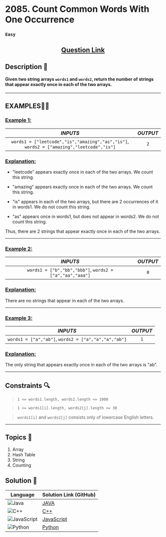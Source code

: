 # 2085. Count Common Words With One Occurrence

### `Easy`


<h2 align="center">
<a href="https://leetcode.com/problems/count-common-words-with-one-occurrence/"><strong>Question Link</strong></a>
</h2>


## Description 📑

#### Given two string arrays `words1` and `words2`, return the number of strings that appear exactly once in each of the two arrays.

---

## **EXAMPLES**💫✨ </br>

<h3>

<ins>**Example 1**:</ins> </br>


| _INPUTS_ | _OUTPUT_ |
| :-----------: | :-----------: |
| `words1 = ["leetcode","is","amazing","as","is"]`, `words2 = ["amazing","leetcode","is"]` | `2` |

</h3>

<h3>
<ins>Explanation:</ins>
</h3>

- "leetcode" appears exactly once in each of the two arrays. We count this string.

- "amazing" appears exactly once in each of the two arrays. We count this string.

- "is" appears in each of the two arrays, but there are 2 occurrences of it in words1. We do not count this string.

- "as" appears once in words1, but does not appear in words2. We do not count this string.

Thus, there are 2 strings that appear exactly once in each of the two arrays.

____
<h3>

<ins>**Example 2**:</ins> </br>

| _INPUTS_ | _OUTPUT_ |
| :-----------: | :-----------: |
| `words1 = ["b","bb","bbb"]`, `words2 = ["a","aa","aaa"]` | `0` |

</h3>

<h3>
<ins>Explanation:</ins>
</h3>

There are no strings that appear in each of the two arrays.

___

<h3>

<ins>**Example 3**:</ins> </br>

| _INPUTS_ | _OUTPUT_ |
| :-----------: | :-----------: |
| `words1 = ["a","ab"]`, `words2 = ["a","a","a","ab"]` | `1` |

</h3>

<h3>
<ins>Explanation:</ins>
</h3>

The only string that appears exactly once in each of the two arrays is "ab".

___

## Constraints 🔍

> `1 <= words1.length, words2.length <= 1000`</br>

> `1 <= words1[i].length, words2[j].length <= 30` <br>

> `words1[i]` and `words2[j]` consists only of lowercase English letters.

___

## Topics 📝

1. Array
2. Hash Table
3. String
4. Counting


## Solution 📃

|  Language   |  Solution Link (GitHub) |
| ------------- | ------------- |
|  ![Java](https://img.shields.io/badge/java-%23ED8B00.svg?style=flat&logo=openjdk&logoColor=white)  | [JAVA](https://github.com/Purnima47/Leetcode-Solutions/blob/main/%F0%9F%9F%A2%20Easy/2085%20-%20Count%20Common%20Words%20With%20One%20Occurrence/_2085CountCommonWordsWithOneOccurrence.java) |
|  ![C++](https://img.shields.io/badge/c++-%2300599C.svg?style=plastic&logo=c%2B%2B&logoColor=white)  | [C++](https://github.com/Purnima47/Leetcode-Solutions/blob/main/%F0%9F%9F%A2%20Easy/2085%20-%20Count%20Common%20Words%20With%20One%20Occurrence/_2085CountCommonWordsWithOneOccurrence.cpp)  |
|  ![JavaScript](https://img.shields.io/badge/javascript-%23323330.svg?style=flat&logo=javascript&logoColor=%23F7DF1E)  | [JavaScript](https://github.com/Purnima47/Leetcode-Solutions/blob/main/%F0%9F%9F%A2%20Easy/2085%20-%20Count%20Common%20Words%20With%20One%20Occurrence/_2085CountCommonWordsWithOneOccurrence.js) |
|![Python](https://img.shields.io/badge/python-3670A0?style=plastic&logo=python&logoColor=ffdd54)| [Python](https://github.com/Purnima47/Leetcode-Solutions/blob/main/%F0%9F%9F%A2%20Easy/2085%20-%20Count%20Common%20Words%20With%20One%20Occurrence/_2085CountCommonWordsWithOneOccurrence.py) |
